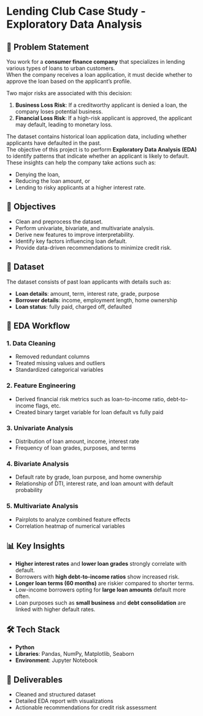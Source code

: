# Lending Club Case Study - Exploratory Data Analysis  

## 📌 Problem Statement  
You work for a **consumer finance company** that specializes in lending various types of loans to urban customers.  
When the company receives a loan application, it must decide whether to approve the loan based on the applicant’s profile.  

Two major risks are associated with this decision:  
1. **Business Loss Risk**: If a creditworthy applicant is denied a loan, the company loses potential business.  
2. **Financial Loss Risk**: If a high-risk applicant is approved, the applicant may default, leading to monetary loss.  

The dataset contains historical loan application data, including whether applicants have defaulted in the past.  
The objective of this project is to perform **Exploratory Data Analysis (EDA)** to identify patterns that indicate whether an applicant is likely to default.  
These insights can help the company take actions such as:  
- Denying the loan,  
- Reducing the loan amount, or  
- Lending to risky applicants at a higher interest rate.  

## 🎯 Objectives  
- Clean and preprocess the dataset.  
- Perform univariate, bivariate, and multivariate analysis.  
- Derive new features to improve interpretability.  
- Identify key factors influencing loan default.  
- Provide data-driven recommendations to minimize credit risk.  

## 📂 Dataset  
The dataset consists of past loan applicants with details such as:  
- **Loan details**: amount, term, interest rate, grade, purpose  
- **Borrower details**: income, employment length, home ownership  
- **Loan status**: fully paid, charged off, defaulted  

## 🔎 EDA Workflow  

### 1. Data Cleaning  
- Removed redundant columns  
- Treated missing values and outliers  
- Standardized categorical variables  

### 2. Feature Engineering  
- Derived financial risk metrics such as loan-to-income ratio, debt-to-income flags, etc.  
- Created binary target variable for loan default vs fully paid  

### 3. Univariate Analysis  
- Distribution of loan amount, income, interest rate  
- Frequency of loan grades, purposes, and terms  

### 4. Bivariate Analysis  
- Default rate by grade, loan purpose, and home ownership  
- Relationship of DTI, interest rate, and loan amount with default probability  

### 5. Multivariate Analysis  
- Pairplots to analyze combined feature effects  
- Correlation heatmap of numerical variables  

## 📊 Key Insights  
- **Higher interest rates** and **lower loan grades** strongly correlate with default.  
- Borrowers with **high debt-to-income ratios** show increased risk.  
- **Longer loan terms (60 months)** are riskier compared to shorter terms.  
- Low-income borrowers opting for **large loan amounts** default more often.  
- Loan purposes such as **small business** and **debt consolidation** are linked with higher default rates.  

## 🛠 Tech Stack  
- **Python**  
- **Libraries**: Pandas, NumPy, Matplotlib, Seaborn  
- **Environment**: Jupyter Notebook  

## 📌 Deliverables  
- Cleaned and structured dataset  
- Detailed EDA report with visualizations  
- Actionable recommendations for credit risk assessment  
